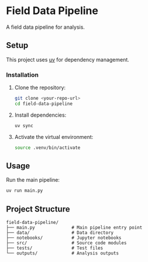 # Field Data Pipeline

A field data pipeline for analysis.

## Setup

This project uses [uv](https://docs.astral.sh/uv/) for dependency management.

### Installation

1. Clone the repository:
   ```bash
   git clone <your-repo-url>
   cd field-data-pipeline
   ```

2. Install dependencies:
   ```bash
   uv sync
   ```

3. Activate the virtual environment:
   ```bash
   source .venv/bin/activate
   ```

## Usage

Run the main pipeline:
```bash
uv run main.py
```

## Project Structure

```
field-data-pipeline/
├── main.py              # Main pipeline entry point
├── data/                # Data directory
├── notebooks/           # Jupyter notebooks  
├── src/                 # Source code modules
├── tests/               # Test files
└── outputs/             # Analysis outputs
```
